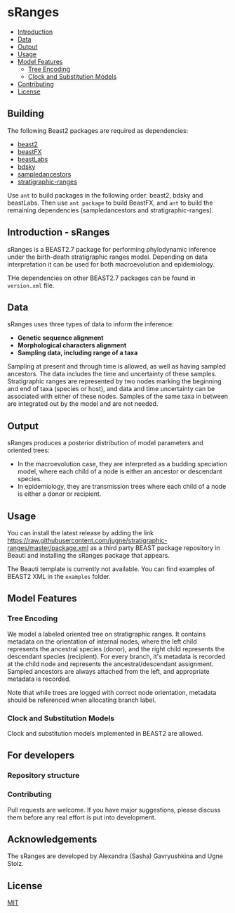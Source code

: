 # sRanges

- [Introduction](#introduction)
- [Data](#data)
- [Output](#output)
- [Usage](#usage)
- [Model Features](#model-features)
  - [Tree Encoding](#tree-encoding)
  - [Clock and Substitution Models](#clock-and-substitution-models)
- [Contributing](#contributing)
- [License](#license)

## Building
The following Beast2 packages are required as dependencies:
- [beast2](https://github.com/CompEvol/beast2)
- [beastFX](https://github.com/CompEvol/BeastFX)
- [beastLabs](https://github.com/BEAST2-Dev/BEASTLabs) 
- [bdsky](https://github.com/BEAST2-Dev/bdsky)
- [sampledancestors](https://github.com/CompEvol/sampled-ancestors) 
- [stratigraphic-ranges](https://github.com/jugne/stratigraphic-ranges)

Use `ant` to build packages in the following order: beast2, bdsky and beastLabs. 
Then use `ant package` to build BeastFX, and `ant` to build the remaining dependencies (sampledancestors and stratigraphic-ranges).

## Introduction - sRanges

sRanges is a BEAST2.7 package for performing phylodynamic inference under the birth-death stratigraphic ranges model. Depending on data interpretation it can be used for both macroevolution and epidemiology.

THe dependencies on other BEAST2.7 packages can be found in `version.xml` file.

## Data

sRanges uses three types of data to inform the inference:

- **Genetic sequence alignment**
- **Morphological characters alignment**
- **Sampling data, including range of a taxa**

Sampling at present and through time is allowed, as well as having sampled ancestors. The data includes the time and uncertainty of these samples. Stratigraphic ranges are represented by two nodes marking the beginning and end of taxa (species or host), and data and time uncertainty can be associated with either of these nodes. Samples of the same taxa in between are integrated out by the model and are not needed.

## Output

sRanges produces a posterior distribution of model parameters and oriented trees:

- In the macroevolution case, they are interpreted as a budding speciation model, where each child of a node is either an ancestor or descendant species.
- In epidemiology, they are transmission trees where each child of a node is either a donor or recipient.

## Usage

You can install the latest release by adding the link https://raw.githubusercontent.com/jugne/stratigraphic-ranges/master/package.xml as a third party BEAST package repository in Beauti and installing the sRanges package that appears. 

The Beauti template is currently not available. You can find examples of BEAST2 XML in the `examples` folder.

## Model Features

### Tree Encoding

We model a labeled oriented tree on stratigraphic ranges. It contains metadata on the orientation of internal nodes, where the left child represents the ancestral species (donor), and the right child represents the descendant species (recipient). For every branch, it's metadata is recorded at the child node and represents the ancestral/descendant assignment. Sampled ancestors are always attached from the left, and appropriate metadata is recorded.

Note that while trees are logged with correct node orientation, metadata should be referenced when allocating branch label.

### Clock and Substitution Models

Clock and substitution models implemented in BEAST2 are allowed.

## For developers

### Repository structure

### Contributing

Pull requests are welcome. If you have major suggestions, please discuss them before any real effort is put into development.

## Acknowledgements

The sRanges are developed by Alexandra (Sasha) Gavryushkina and Ugne Stolz. 

## License

[MIT](https://choosealicense.com/licenses/mit/)

